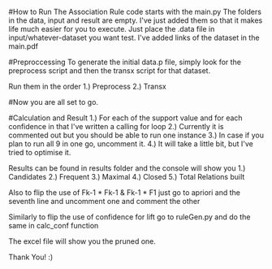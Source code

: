 
#How to Run
The Association Rule code starts with the main.py
The folders in the data, input and result are empty.
I've just added them so that it makes life much easier for you to execute.
Just place the .data file in input/whatever-dataset you want test.
I've added links of the dataset in the main.pdf

#Preproccessing
To generate the initial data.p file,  simply look for the preprocess script and then the transx script for that dataset.

Run them in the order
1.) Preprocess
2.) Transx

#Now you are all set to go.

#Calculation and Result
1.) For each of the support value and for each confidence in that I've written a calling for loop
2.) Currently it is commented out but you should be able to run one instance
3.) In case if you plan to run all 9 in one go, uncomment it.
4.) It will take a little bit, but I've tried to optimise it.

Results can be found in results folder and the console will show you
1.) Candidates
2.) Frequent
3.) Maximal
4.) Closed
5.) Total Relations built

Also to flip the use of Fk-1 * Fk-1 & Fk-1 * F1 just go to apriori and the seventh line and uncomment one and comment the other

Similarly to flip the use of confidence for lift go to ruleGen.py and do the same in calc_conf function

The excel file will show you the pruned one.

Thank You! :)